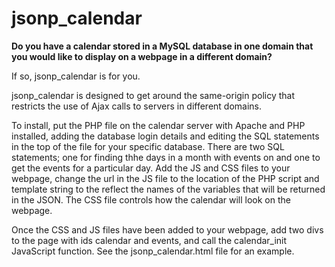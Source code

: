 # jsonp_calendar

__Do you have a calendar stored in a MySQL database in one domain that you would
like to display on a webpage in a different domain?__

If so, jsonp_calendar is for you.

jsonp_calendar is designed to get around the same-origin policy that restricts
the use of Ajax calls to servers in different domains.

To install, put the PHP file on the calendar server with Apache and PHP
installed, adding the database login details and editing the SQL statements in
the top of the file for your specific database. There are two SQL statements;
one for finding thhe days in a month with events on and one to get the events
for a particular day. Add the JS and CSS files to your webpage, change the url
in the JS file to the location of the PHP script and template string to the
reflect the names of the variables that will be returned in the JSON. The CSS
file controls how the calendar will look on the webpage.

Once the CSS and JS files have been added to your webpage, add two divs to the
page with ids calendar and events, and call the calendar_init JavaScript
function. See the jsonp_calendar.html file for an example.
